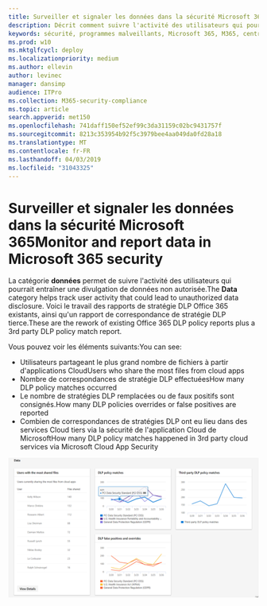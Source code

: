 ```yaml
---
title: Surveiller et signaler les données dans la sécurité Microsoft 365
description: Décrit comment suivre l'activité des utilisateurs qui pourrait entraîner une divulgation de données non autorisée.
keywords: sécurité, programmes malveillants, Microsoft 365, M365, centre de sécurité, moniteur, rapport, données
ms.prod: w10
ms.mktglfcycl: deploy
ms.localizationpriority: medium
ms.author: ellevin
author: levinec
manager: dansimp
audience: ITPro
ms.collection: M365-security-compliance
ms.topic: article
search.appverid: met150
ms.openlocfilehash: 741daff150ef52ef99c3da31159c02bc9431757f
ms.sourcegitcommit: 8213c353954b92f5c3979bee4aa049da0fd28a18
ms.translationtype: MT
ms.contentlocale: fr-FR
ms.lasthandoff: 04/03/2019
ms.locfileid: "31043325"
---
```

# <a name="monitor-and-report-data-in-microsoft-365-security"></a><span data-ttu-id="7a7f4-104">Surveiller et signaler les données dans la sécurité Microsoft 365</span><span class="sxs-lookup"><span data-stu-id="7a7f4-104">Monitor and report data in Microsoft 365 security</span></span>

<span data-ttu-id="7a7f4-105">La catégorie **données** permet de suivre l'activité des utilisateurs qui pourrait entraîner une divulgation de données non autorisée.</span><span class="sxs-lookup"><span data-stu-id="7a7f4-105">The **Data** category helps track user activity that could lead to unauthorized data disclosure.</span></span> <span data-ttu-id="7a7f4-106">Voici le travail des rapports de stratégie DLP Office 365 existants, ainsi qu'un rapport de correspondance de stratégie DLP tierce.</span><span class="sxs-lookup"><span data-stu-id="7a7f4-106">These are the rework of existing Office 365 DLP policy reports plus a 3rd party DLP policy match report.</span></span>

<span data-ttu-id="7a7f4-107">Vous pouvez voir les éléments suivants:</span><span class="sxs-lookup"><span data-stu-id="7a7f4-107">You can see:</span></span>

* <span data-ttu-id="7a7f4-108">Utilisateurs partageant le plus grand nombre de fichiers à partir d'applications Cloud</span><span class="sxs-lookup"><span data-stu-id="7a7f4-108">Users who share the most files from cloud apps</span></span>
* <span data-ttu-id="7a7f4-109">Nombre de correspondances de stratégie DLP effectuées</span><span class="sxs-lookup"><span data-stu-id="7a7f4-109">How many DLP policy matches occurred</span></span>
* <span data-ttu-id="7a7f4-110">Le nombre de stratégies DLP remplacées ou de faux positifs sont consignés.</span><span class="sxs-lookup"><span data-stu-id="7a7f4-110">How many DLP policies overrides or false positives are reported</span></span>
* <span data-ttu-id="7a7f4-111">Combien de correspondances de stratégies DLP ont eu lieu dans des services Cloud tiers via la sécurité de l'application Cloud de Microsoft</span><span class="sxs-lookup"><span data-stu-id="7a7f4-111">How many DLP policy matches happened in 3rd party cloud services via Microsoft Cloud App Security</span></span>

![Catégorie données de la page surveillance des rapports &](./media/security-docs/data.png)
